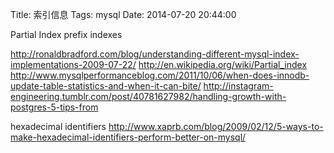Title: 索引信息
Tags: mysql
Date: 2014-07-20 20:44:00

Partial Index
prefix indexes


http://ronaldbradford.com/blog/understanding-different-mysql-index-implementations-2009-07-22/
http://en.wikipedia.org/wiki/Partial_index
http://www.mysqlperformanceblog.com/2011/10/06/when-does-innodb-update-table-statistics-and-when-it-can-bite/
http://instagram-engineering.tumblr.com/post/40781627982/handling-growth-with-postgres-5-tips-from


hexadecimal identifiers 
http://www.xaprb.com/blog/2009/02/12/5-ways-to-make-hexadecimal-identifiers-perform-better-on-mysql/
